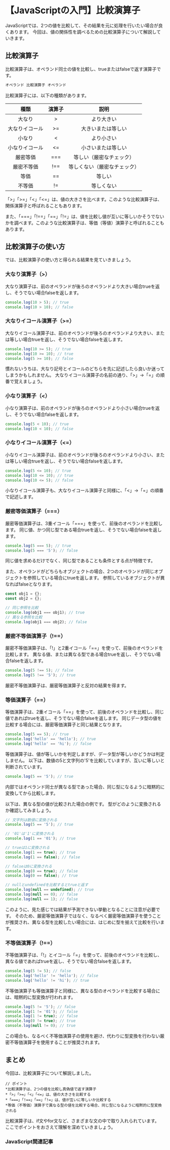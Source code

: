 # 【JavaScriptの入門】比較演算子

JavaScriptでは、2つの値を比較して、その結果を元に処理を行いたい場合が良くあります。
今回は、値の関係性を調べるための比較演算子について解説していきます。

## 比較演算子
比較演算子は、オペランド同士の値を比較し、trueまたはfalseで返す演算子です。
```javascript
オペランド 比較演算子 オペランド
```

比較演算子には、以下の種類があります。

|種類|演算子|説明|
|:--:|:--:|:--:|
|大なり|>|より大きい|
|大なりイコール|>=|大きいまたは等しい|
|小なり|<|より小さい|
|小なりイコール|<=|小さいまたは等しい|
|厳密等価|===|等しい（厳密なチェック）|
|厳密不等価|!==|等しくない（厳密なチェック）|
|等価|==|等しい|
|不等価|!=|等しくない|

「>」「>=」「<」「<=」は、値の大きさを比べます。このような比較演算子は、関係演算子と呼ばれることもあります。

また、「===」「!==」「==」「!=」は、値を比較し値が互いに等しいかそうでないかを調べます。このような比較演算子は、等価（等値）演算子と呼ばれることもあります。

## 比較演算子の使い方
では、比較演算子の使い方と得られる結果を見ていきましょう。

### 大なり演算子（>）
大なり演算子は、前のオペランドが後ろのオペランドより大きい場合trueを返し、そうでない場合falseを返します。
```javascript
console.log(10 > 5); // true
console.log(10 > 10); // false
```

### 大なりイコール演算子（>=）
大なりイコール演算子は、前のオペランドが後ろのオペランドより大きい、または等しい場合trueを返し、そうでない場合falseを返します。
```javascript
console.log(10 >= 5); // true
console.log(10 >= 10); // true
console.log(5 >= 10); // false
```

慣れないうちは、大なり記号とイコールのどちらを先に記述したら良いか迷ってしまうかもしれません。
大なりイコール演算子の名前の通り、「>」→「=」の順番で覚えましょう。

### 小なり演算子（<）
小なり演算子は、前のオペランドが後ろのオペランドより小さい場合trueを返し、そうでない場合falseを返します。
```javascript
console.log(5 < 10); // true
console.log(10 < 10); // false
```

### 小なりイコール演算子（<=）
小なりイコール演算子は、前のオペランドが後ろのオペランドより小さい、または等しい場合trueを返し、そうでない場合falseを返します。
```javascript
console.log(5 <= 10); // true
console.log(10 <= 10); // true
console.log(10 <= 5); // false
```

小なりイコール演算子も、大なりイコール演算子と同様に、「<」→「=」の順番で記述します。

### 厳密等価演算子（===）
厳密等価演算子は、3重イコール「===」を使って、前後のオペランドを比較します。
同じ値、かつ同じ型である場合trueを返し、そうでない場合falseを返します。
```javascript
console.log(5 === 5); // true　
console.log(5 === '5'); // false　
```
同じ値を求めるだけでなく、同じ型であることも条件とする点が特徴です。

また、オペランドがどちらもオブジェクトの場合、2つのオペランドが同じオブジェクトを参照している場合にtrueを返します。
参照しているオブジェクトが異なればfalseとなります。
```javascript
const obj1 = {};
const obj2 = {};

// 同じ参照を比較
console.log(obj1 === obj1); // true 
// 異なる参照を比較
console.log(obj1 === obj2); // false
```

### 厳密不等価演算子（!==）
厳密不等価演算子は、「!」と2重イコール「==」を使って、前後のオペランドを比較します。
異なる値、または異なる型である場合trueを返し、そうでない場合falseを返します。
```javascript
console.log(5 !== 5); // false 
console.log(5 !== '5'); // true　
```
厳密不等価演算子は、厳密等価演算子と反対の結果を得ます。

### 等価演算子（==）
等価演算子は、2重イコール「==」を使って、前後のオペランドを比較し、同じ値であればtrueを返し、そうでない場合falseを返します。
同じデータ型の値を比較する場合には、厳密等価演算子と同じ結果となります。
```javascript
console.log(5 == 5); // true
console.log('hello' == 'hello'); // true
console.log('hello' == 'hi'); // false
```

等価演算子は、値が等しいかを判定しますが、データ型が等しいかどうかは判定しません。
以下は、数値の5と文字列の'5'を比較していますが、互いに等しいと判断されています。
```javascript
console.log(5 == '5'); // true
```
内部ではオペランド同士が異なる型であった場合、同じ型になるように暗黙的に変換してから比較します。

以下は、異なる型の値が比較された場合の例です。
型がどのように変換されるか確認してみましょう。
```javascript
// 文字列は数値に変換される
console.log(5 == '5'); // true

// '01'は'1'に変換される
console.log(1 == '01'); // true

// trueは1に変換される
console.log(1 == true); // true
console.log(1 == false); // false

// falseは0に変換される
console.log(0 == true); // false
console.log(0 == false); // true

// nullとundefinedを比較するとtrueと返す
console.log(null == undefined); // true
console.log(null == 0); // false
console.log(null == 1); // false
```
このように、見た感じでは結果が予測できない挙動となることに注意が必要です。
そのため、厳密等価演算子ではなく、なるべく厳密等価演算子を使うことが推奨され、異なる型を比較したい場合には、はじめに型を揃えて比較を行います。

### 不等価演算子（!==）
不等価演算子は、「!」とイコール「=」を使って、前後のオペランドを比較し、異なる値であればtrueを返し、そうでない場合falseを返します。
```javascript
console.log(5 != 5); // false
console.log('hello' != 'hello'); // false
console.log('hello' != 'hi'); // true
```
不等価演算子も等価演算子と同様に、異なる型のオペランドを比較する場合には、暗黙的に型変換が行われます。
```javascript
console.log(5 != '5'); // false
console.log(1 != '01'); // false
console.log(1 != true); // false
console.log(0 != true); // true
console.log(null != 0); // true
```
この場合も、なるべく不等価演算子の使用を避け、代わりに型変換を行わない厳密不等価演算子を使用することが推奨されます。

## まとめ
今回は、比較演算子について解説しました。

```plain
// ポイント
*比較演算子は、2つの値を比較し真偽値で返す演算子
*「>」「>=」「<」「<=」は、値の大きさを比較する
*「===」「!==」「==」「!=」は、値が互いに等しいか比較する
*等価（不等価）演算子で異なる型の値を比較する場合、同じ型になるように暗黙的に型変換される
```
比較演算子は、if文やfor文など、さまざまな文の中で取り入れられています。
ここでポイントをおさえて理解を深めていきましょう。

### JavaScript関連記事
<a clink src="https://tcd-theme.com/2022/03/javascript-operator-priority.html"></a>
<a clink src="https://tcd-theme.com/2022/03/javascript-arithmeticoperator.html"></a>
<a clink src="https://tcd-theme.com/2022/03/javascript-assignmentoperator.html"></a>
